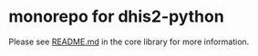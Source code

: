 # monorepo for dhis2-python

Please see [README.md](https://github.com/dhis2/dhis2-python-cli/dhis2_core/README.md) in the core library for more information.
